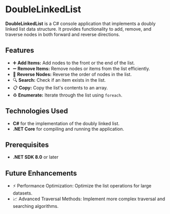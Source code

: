 # DoubleLinkedList

**DoubleLinkedList** is a C# console application that implements a doubly linked list data structure. It provides functionality to add, remove, and traverse nodes in both forward and reverse directions.

## Features

- ➕ **Add Items:** Add nodes to the front or the end of the list.
- ➖ **Remove Items:** Remove nodes or items from the list efficiently.
- 🔄 **Reverse Nodes:** Reverse the order of nodes in the list.
- 🔍 **Search:** Check if an item exists in the list.
- 📋 **Copy:** Copy the list's contents to an array.
- ♻️ **Enumerate:** Iterate through the list using `foreach`.

## Technologies Used
- **C#** for the implementation of the doubly linked list.
- **.NET Core** for compiling and running the application.

## Prerequisites
- **.NET SDK 8.0** or later

## Future Enhancements
- ⚡ Performance Optimization: Optimize the list operations for large datasets.
- 📈 Advanced Traversal Methods: Implement more complex traversal and searching algorithms.
